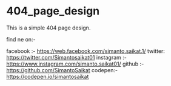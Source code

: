 # 404_page_design

This is a simple 404 page design.

find ne on:-

facebook :- https://web.facebook.com/simanto.saikat.1/
twitter: https://twitter.com/Simantosaikat01
instagram :- https://www.instagram.com/simanto.saikat01/
github :- https://github.com/SimantoSaikat
codepen:- https://codepen.io/simantosaikat
